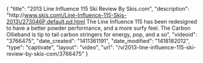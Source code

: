 {
    "title": "2013 Line Influence 115 Ski Review By Skis.com",
    "description": "http:\/\/www.skis.com\/Line-Influence-115-Skis-2013\/273046P,default,pd.html  The Line Influence 115 has been redesigned to have a better powder performance, and a more surfy feel. The Carbon Ollieband is tip to tail carbon stringers for energy, pop, and a so",
    "videoid": "3766475",
    "date_created": "1411361191",
    "date_modified": "1418182012",
    "type": "captivate",
    "layout": "video",
    "url": "\/v\/2013-line-influence-115-ski-review-by-skis-com\/3766475"
}